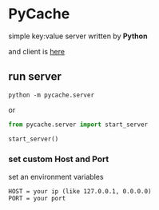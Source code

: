 # PyCache

simple key:value server written by **Python**

and client is [here](https://github.com/chick0/pycache_client/)


## run server
```commandline
python -m pycache.server
```

or

```python
from pycache.server import start_server

start_server()
```


### set custom Host and Port

set an environment variables
```
HOST = your ip (like 127.0.0.1, 0.0.0.0)
PORT = your port
```
